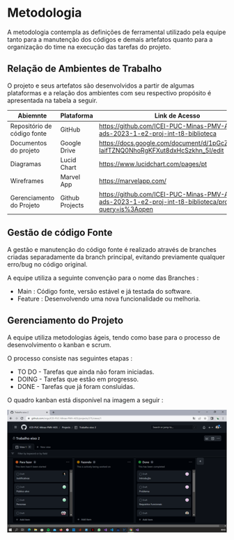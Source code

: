 
# Metodologia

A metodologia contempla as definições de ferramental utilizado pela equipe tanto para a
manutenção dos códigos e demais artefatos quanto para a organização do time na
execução das tarefas do projeto.


## Relação de Ambientes de Trabalho 

O projeto e seus artefatos são desenvolvidos a partir de algumas plataformas e a relação dos ambientes com seu respectivo propósito é apresentada na tabela a seguir.

|  Abiemnte   | Plataforma  |  Link de Acesso |
|-------|-------------------------|----|
|Repositório de código fonte| GitHub | https://github.com/ICEI-PUC-Minas-PMV-ADS/pmv-ads-2023-1-e2-proj-int-t8-biblioteca | 
|Documentos do projeto| Google Drive |  https://docs.google.com/document/d/1pGcZJ5QLJQ-IaifTZNQ0NhoRgKFXut8dxHcSzkhn_5I/edit | 
|Diagramas| Lucid Chart |  https://www.lucidchart.com/pages/pt | 
|Wireframes| Marvel App |  https://marvelapp.com/ | 
|Gerenciamento do Projeto | Github Projects |  https://github.com/ICEI-PUC-Minas-PMV-ADS/pmv-ads-2023-1-e2-proj-int-t8-biblioteca/projects?query=is%3Aopen| 

## Gestão de código Fonte 
A gestão e manutenção do código fonte é realizado através de branches criadas separadamente da branch principal, evitando previamente qualquer erro/bug no código original. 

A equipe utiliza a seguinte convenção para o nome das Branches : 
* Main : Código fonte, versão estável e já testada do software.
* Feature : Desenvolvendo uma nova funcionalidade ou melhoria.


## Gerenciamento do Projeto 

A equipe utiliza metodologias ágeis, tendo como base para o processo de desenvolvimento o kanban e scrum. 


 O processo consiste nas seguintes etapas : 
* TO DO - Tarefas que ainda não foram iniciadas. 
* DOING - Tarefas que estão em progresso.
* DONE - Tarefas que já foram consluidas.

O quadro kanban está disponível na imagem a seguir :

![Quadro Kanban](img/Kanban.png)

